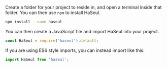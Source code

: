 Create a folder for your project to reside in, and open a terminal inside that folder.
You can then use `npm` to install HaSeul.

```bash
npm install --save haseul
```

You can then create a JavaScript file and import HaSeul into your project.

```javascript
const HaSeul = require('haseul').default;
```

If you are using ES6 style imports, you can instead import like this:
```typescript
import HaSeul from 'haseul';
```
